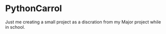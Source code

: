 # PythonCarrol
Just  me creating a small project as a discration from my Major project while in school.
